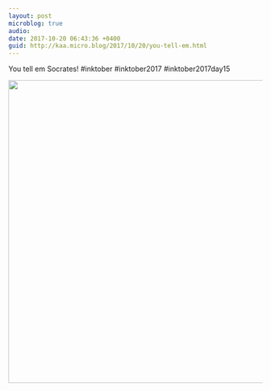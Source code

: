 ```yaml
---
layout: post
microblog: true
audio: 
date: 2017-10-20 06:43:36 +0400
guid: http://kaa.micro.blog/2017/10/20/you-tell-em.html
---
```

You tell em Socrates! #inktober #inktober2017 #inktober2017day15

<img src="http://www.kaa.bz/uploads/2018/0d52e7d309.jpg" width="600" height="600" />
